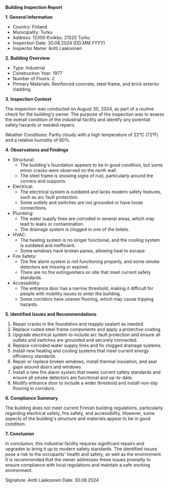 **Building Inspection Report**

**1. General Information**

* Country: Finland
* Municipality: Turku
* Address: 12300 Kivikko, 21520 Turku
* Inspection Date: 30.08.2024 (DD.MM.YYYY)
* Inspector Name: Antti Laaksonen

**2. Building Overview**

* Type: Industrial
* Construction Year: 1977
* Number of Floors: 2
* Primary Materials: Reinforced concrete, steel frame, and brick exterior cladding

**3. Inspection Context**

The inspection was conducted on August 30, 2024, as part of a routine check for the building's owner. The purpose of the inspection was to assess the overall condition of the industrial facility and identify any potential safety hazards or needed repairs.

Weather Conditions: Partly cloudy with a high temperature of 22°C (72°F) and a relative humidity of 60%.

**4. Observations and Findings**

* Structural:
	+ The building's foundation appears to be in good condition, but some minor cracks were observed on the north wall.
	+ The steel frame is showing signs of rust, particularly around the corners and supports.
* Electrical:
	+ The electrical system is outdated and lacks modern safety features, such as arc fault protection.
	+ Some outlets and switches are not grounded or have loose connections.
* Plumbing:
	+ The water supply lines are corroded in several areas, which may lead to leaks or contamination.
	+ The drainage system is clogged in one of the toilets.
* HVAC:
	+ The heating system is no longer functional, and the cooling system is outdated and inefficient.
	+ Some windows have broken panes, allowing heat to escape.
* Fire Safety:
	+ The fire alarm system is not functioning properly, and some smoke detectors are missing or expired.
	+ There are no fire extinguishers on site that meet current safety standards.
* Accessibility:
	+ The entrance door has a narrow threshold, making it difficult for people with mobility issues to enter the building.
	+ Some corridors have uneven flooring, which may cause tripping hazards.

**5. Identified Issues and Recommendations**

1. Repair cracks in the foundation and reapply sealant as needed.
2. Replace rusted steel frame components and apply a protective coating.
3. Upgrade electrical system to include arc fault protection and ensure all outlets and switches are grounded and securely connected.
4. Replace corroded water supply lines and fix clogged drainage systems.
5. Install new heating and cooling systems that meet current energy efficiency standards.
6. Repair or replace broken windows, install thermal insulation, and seal gaps around doors and windows.
7. Install a new fire alarm system that meets current safety standards and ensure all smoke detectors are functional and up-to-date.
8. Modify entrance door to include a wider threshold and install non-slip flooring in corridors.

**6. Compliance Summary**

The building does not meet current Finnish building regulations, particularly regarding electrical safety, fire safety, and accessibility. However, some aspects of the building's structure and materials appear to be in good condition.

**7. Conclusion**

In conclusion, this industrial facility requires significant repairs and upgrades to bring it up to modern safety standards. The identified issues pose a risk to the occupants' health and safety, as well as the environment. It is recommended that the owner addresses these issues promptly to ensure compliance with local regulations and maintain a safe working environment.

Signature: Antti Laaksonen
Date: 30.08.2024